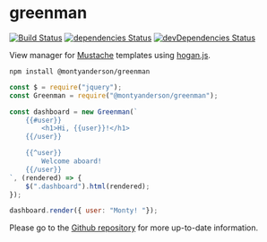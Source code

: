 # greenman

[![Build Status](https://travis-ci.org/montyanderson/greenman.svg?branch=master)](https://travis-ci.org/montyanderson/greenman) [![dependencies Status](https://david-dm.org/montyanderson/greenman/status.svg)](https://david-dm.org/montyanderson/greenman) [![devDependencies Status](https://david-dm.org/montyanderson/greenman/dev-status.svg)](https://david-dm.org/montyanderson/greenman?type=dev)

View manager for [Mustache](https://mustache.github.io/) templates using [hogan.js](https://twitter.github.io/hogan.js/).

```
npm install @montyanderson/greenman
```

``` javascript
const $ = require("jquery");
const Greenman = require("@montyanderson/greenman");

const dashboard = new Greenman(`
	{{#user}}
		<h1>Hi, {{user}}!</h1>
	{{/user}}

	{{^user}}
		Welcome aboard!
	{{/user}}
`, (rendered) => {
	$(".dashboard").html(rendered);
});

dashboard.render({ user: "Monty! "});

```

Please go to the [Github repository](https://github.com/montyanderson/greenman) for more up-to-date information.
